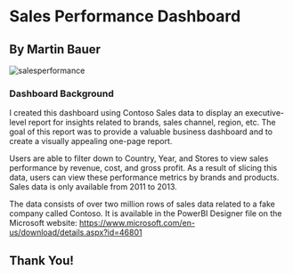 # Sales Performance Dashboard
## By Martin Bauer
![salesperformance](https://github.com/martinbauer1/Sales-Performance-Overview/assets/154390228/dcd20729-fe6e-4333-83d0-d853e49ea221)
### Dashboard Background
I created this dashboard using Contoso Sales data to display an executive-level report for insights related to brands, sales channel, region, etc. The goal of this report was to provide a valuable business dashboard and to create a visually appealing one-page report.

Users are able to filter down to Country, Year, and Stores to view sales performance by revenue, cost, and gross profit. As a result of slicing this data, users can view these performance metrics by brands and products. Sales data is only available from 2011 to 2013.

The data consists of over two million rows of sales data related to a fake company called Contoso. It is available in the PowerBI Designer file on the Microsoft website: https://www.microsoft.com/en-us/download/details.aspx?id=46801

## Thank You!

